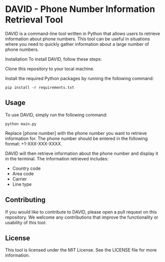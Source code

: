 # DAVID - Phone Number Information Retrieval Tool
DAVID is a command-line tool written in Python that allows users to retrieve information about phone numbers. This tool can be useful in situations where you need to quickly gather information about a large number of phone numbers.

Installation
To install DAVID, follow these steps:

Clone this repository to your local machine.

Install the required Python packages by running the following command:
```
pip install -r requirements.txt
````
## Usage
To use DAVID, simply run the following command:
```
python main.py
```
Replace [phone number] with the phone number you want to retrieve information for. The phone number should be entered in the following format: +1-XXX-XXX-XXXX.

DAVID will then retrieve information about the phone number and display it in the terminal. The information retrieved includes:

- Country code
- Area code
- Carrier
- Line type

## Contributing
If you would like to contribute to DAVID, please open a pull request on this repository. We welcome any contributions that improve the functionality or usability of this tool.

## License
This tool is licensed under the MIT License. See the LICENSE file for more information.
